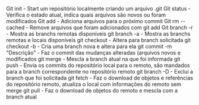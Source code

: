 Git init - Start um repositório localmente criando um arquivo .git
Git status - Verifica o estado atual, indica quais arquivos são novos ou foram modificados
Git add - Adiciona arquivos para o próximo commit
Git rm --cached - Remove arquivos que foram adicionados com git add
Git branch -r - Mostra as branchs remotas disponíveis 
git branch -a - Mostra as branchs remotas e locais disponíveis
git checkout <nomedabranch> - Altera para branch solicitada
git checkout -b <nomedabranch> - Cria uma branch nova e altera para ela
git commit -m "Descrição" - Faz o commit das mudanças alteradas (arquivos novos e modificados
git merge <branch> - Mescla a branch atual na que foi informada
git push - Envia os commits do repositório local para o remoto, são mandados para a branch correspondente no repositório remoto
git branch -D <nomedabranch> - Exclui a branch que foi solicitada
git fetch - Faz o download de objetos e referências do repositório remoto, atualiza o local com informações do remoto sem merge
git pull - Faz o download de objetos do remoto e mescla com a branch atual